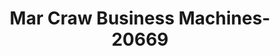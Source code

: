 ---
f_zip-code: 94109
f_state-code: CA
title: Mar Craw Business Machines-20669
f_phone: 415-673-8546
f_city-only: San Francisco
f_address: 706 Larkin Street San Francisco
f_location-unique-id: '20669'
slug: mar-craw-business-machines-20669
updated-on: '2024-05-30T13:46:58.046Z'
created-on: '2024-05-30T13:36:59.803Z'
published-on: '2024-05-30T13:54:32.469Z'
f_city-state: cms/city/san-francisco-ca.md
f_company: cms/company/mar-craw-business-machines.md
f_state: cms/state/california.md
layout: '[payday-loan].html'
tags: payday-loan
---